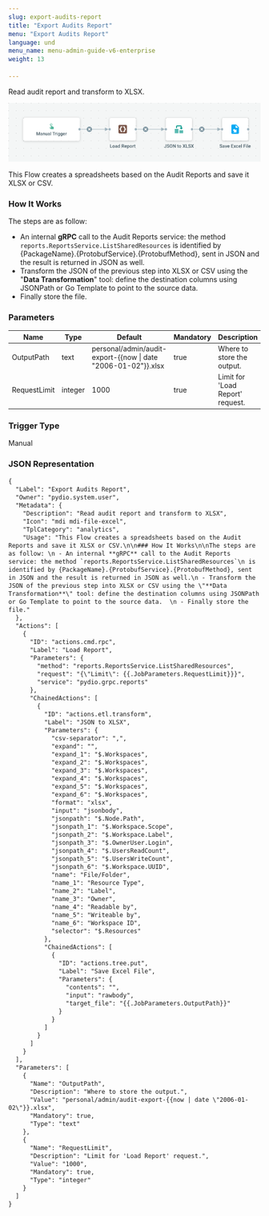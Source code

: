 ```yaml
---
slug: export-audits-report
title: "Export Audits Report"
menu: "Export Audits Report"
language: und
menu_name: menu-admin-guide-v6-enterprise
weight: 13

---
```


Read audit report and transform to XLSX.

![](../../images/1_preset_flows/capture-export-audits-report.png)

This Flow creates a spreadsheets based on the Audit Reports and save it XLSX or CSV.

### How It Works

The steps are as follow: 
 - An internal **gRPC** call to the Audit Reports service: the method `reports.ReportsService.ListSharedResources`
 is identified by {PackageName}.{ProtobufService}.{ProtobufMethod}, sent in JSON and the result is returned in JSON as well.
 - Transform the JSON of the previous step into XLSX or CSV using the "**Data Transformation**" tool: define the destination columns using JSONPath or Go Template to point to the source data.  
 - Finally store the file.

### Parameters

|Name|Type|Default|Mandatory|Description|
|----|----|-------|---------|-----------|
|OutputPath|text|personal/admin/audit-export-{{now &#124; date &#34;2006-01-02&#34;}}.xlsx|true|Where to store the output.|
|RequestLimit|integer|1000|true|Limit for 'Load Report' request.|



### Trigger Type
Manual

### JSON Representation

```
{
  "Label": "Export Audits Report",
  "Owner": "pydio.system.user",
  "Metadata": {
    "Description": "Read audit report and transform to XLSX",
    "Icon": "mdi mdi-file-excel",
    "TplCategory": "analytics",
    "Usage": "This Flow creates a spreadsheets based on the Audit Reports and save it XLSX or CSV.\n\n### How It Works\n\nThe steps are as follow: \n - An internal **gRPC** call to the Audit Reports service: the method `reports.ReportsService.ListSharedResources`\n is identified by {PackageName}.{ProtobufService}.{ProtobufMethod}, sent in JSON and the result is returned in JSON as well.\n - Transform the JSON of the previous step into XLSX or CSV using the \"**Data Transformation**\" tool: define the destination columns using JSONPath or Go Template to point to the source data.  \n - Finally store the file."
  },
  "Actions": [
    {
      "ID": "actions.cmd.rpc",
      "Label": "Load Report",
      "Parameters": {
        "method": "reports.ReportsService.ListSharedResources",
        "request": "{\"Limit\": {{.JobParameters.RequestLimit}}}",
        "service": "pydio.grpc.reports"
      },
      "ChainedActions": [
        {
          "ID": "actions.etl.transform",
          "Label": "JSON to XLSX",
          "Parameters": {
            "csv-separator": ",",
            "expand": "",
            "expand_1": "$.Workspaces",
            "expand_2": "$.Workspaces",
            "expand_3": "$.Workspaces",
            "expand_4": "$.Workspaces",
            "expand_5": "$.Workspaces",
            "expand_6": "$.Workspaces",
            "format": "xlsx",
            "input": "jsonbody",
            "jsonpath": "$.Node.Path",
            "jsonpath_1": "$.Workspace.Scope",
            "jsonpath_2": "$.Workspace.Label",
            "jsonpath_3": "$.OwnerUser.Login",
            "jsonpath_4": "$.UsersReadCount",
            "jsonpath_5": "$.UsersWriteCount",
            "jsonpath_6": "$.Workspace.UUID",
            "name": "File/Folder",
            "name_1": "Resource Type",
            "name_2": "Label",
            "name_3": "Owner",
            "name_4": "Readable by",
            "name_5": "Writeable by",
            "name_6": "Workspace ID",
            "selector": "$.Resources"
          },
          "ChainedActions": [
            {
              "ID": "actions.tree.put",
              "Label": "Save Excel File",
              "Parameters": {
                "contents": "",
                "input": "rawbody",
                "target_file": "{{.JobParameters.OutputPath}}"
              }
            }
          ]
        }
      ]
    }
  ],
  "Parameters": [
    {
      "Name": "OutputPath",
      "Description": "Where to store the output.",
      "Value": "personal/admin/audit-export-{{now | date \"2006-01-02\"}}.xlsx",
      "Mandatory": true,
      "Type": "text"
    },
    {
      "Name": "RequestLimit",
      "Description": "Limit for 'Load Report' request.",
      "Value": "1000",
      "Mandatory": true,
      "Type": "integer"
    }
  ]
}
```
